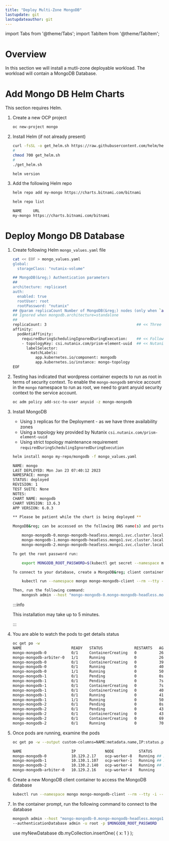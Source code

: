 ```yaml
---
title: "Deploy Multi-Zone MongoDB"
lastupdate: git
lastupdateauthor: git
---
```


import Tabs from '@theme/Tabs';
import TabItem from '@theme/TabItem';

# Overview

In this section we will install a mutli-zone deployable workload. The workload will contain a MongoDB Database. 

# Add Mongo DB Helm Charts

This section requires Helm. 

1. Create a new OCP project
   ```bash
   oc new-project mongo
   ```

2. Install Helm (if not already present)
   ```bash
   curl -fsSL -o get_helm.sh https://raw.githubusercontent.com/helm/helm/main/scripts/get-helm-3
   #
   chmod 700 get_helm.sh
   #
   ./get_helm.sh
   ``` 
   ```bash title="Verify Helm version"
   helm version
   ```

4. Add the following Helm repo
   ```bash
   helm repo add my-mongo https://charts.bitnami.com/bitnami
   ```
   ```bash title="Check if repo is present"
   helm repo list
   ```
   ```bash title="Output"
   NAME   	URL                                  
   my-mongo	https://charts.bitnami.com/bitnami   
   ```

# Deploy Mongo DB Database

1. Create following Helm ``mongo_values.yaml`` file 

    ```bash
    cat << EOF > mongo_values.yaml
    global:
      storageClass: "nutanix-volume"
    
    ## MongoDB(&reg;) Authentication parameters
    ##
    architecture: replicaset
    auth:
      enabled: true
      rootUser: root
      rootPassword: "nutanix"
    ## @param replicaCount Number of MongoDB(&reg;) nodes (only when `architecture=replicaset`)
    ## Ignored when mongodb.architecture=standalone
    ##
    replicaCount: 3                                        ## << Three replicas for three AZs
    affinity:
      podAntiAffinity:
        requiredDuringSchedulingIgnoredDuringExecution:    ## << Following strict scheduling in each zone
        - topologyKey: csi.nutanix.com/prism-element-uuid  ## << Nutanix provided topology key
          labelSelector:
            matchLabels:
              app.kubernetes.io/component: mongodb
              app.kubernetes.io/instance: mongo-topology
    EOF
    ```
3. Testing has indicated that wordpress container expects to run as root in terms of security context. To enable the ``mongo-mongodb`` service account in the ``mongo`` namespace to run as root, we need to grant anyuid security context to the service account.
   
   ```bash
   oc adm policy add-scc-to-user anyuid -z mongo-mongodb
   ```

4. Install MongoDB 
   
   - Using ``3`` replicas for the Deployment - as we have three availability zones
   - Using a topology key provided by Nutanix ``csi.nutanix.com/prism-element-uuid`` 
   - Using strict topology maintenance requirement ``requiredDuringSchedulingIgnoredDuringExecution``
  
   ```bash
   helm install mongo my-repo/mongodb -f mongo_values.yaml
   ```
   ```bash title="Output - we will use some commands in the output to access Mongo DB database"
   NAME: mongo
   LAST DEPLOYED: Mon Jan 23 07:40:12 2023
   NAMESPACE: mongo
   STATUS: deployed
   REVISION: 1
   TEST SUITE: None
   NOTES:
   CHART NAME: mongodb
   CHART VERSION: 13.6.3
   APP VERSION: 6.0.3
   
   ** Please be patient while the chart is being deployed **
   
   MongoDB&reg; can be accessed on the following DNS name(s) and ports from within your cluster:
   
       mongo-mongodb-0.mongo-mongodb-headless.mongo1.svc.cluster.local:27017
       mongo-mongodb-1.mongo-mongodb-headless.mongo1.svc.cluster.local:27017
       mongo-mongodb-2.mongo-mongodb-headless.mongo1.svc.cluster.local:27017
   
   To get the root password run:
   
       export MONGODB_ROOT_PASSWORD=$(kubectl get secret --namespace mongo mongo-mongodb -o jsonpath="{.data.mongodb-root-password}" | base64 -d)
   
   To connect to your database, create a MongoDB&reg; client container:
   
       kubectl run --namespace mongo mongo-mongodb-client --rm --tty -i --restart='Never' --env="MONGODB_ROOT_PASSWORD=$MONGODB_ROOT_PASSWORD" --image docker.io/bitnami/mongodb:6.0.3-debian-11-r20 --command -- bash
   
   Then, run the following command:
       mongosh admin --host "mongo-mongodb-0.mongo-mongodb-headless.mongo1.svc.cluster.local:27017,mongo-mongodb-1.mongo-mongodb-headless.mongo1.svc.cluster.local:27017,mongo-mongodb-2.mongo-mongodb-headless.mongo1.svc.cluster.local:27017" --authenticationDatabase admin -u root -p $MONGODB_ROOT_PASSWORD
    ```

   :::info

   This installation may take up to 5 minutes.

   :::
5. You are able to watch the pods to get details status
   
   ```bash
   oc get po -w
   NAME                      READY   STATUS              RESTARTS   AGE
   mongo-mongodb-0           0/1     ContainerCreating   0          26s
   mongo-mongodb-arbiter-0   1/1     Running             0          26s
   mongo-mongodb-0           0/1     ContainerCreating   0          39s
   mongo-mongodb-0           0/1     Running             0          40s
   mongo-mongodb-0           1/1     Running             0          50s
   mongo-mongodb-1           0/1     Pending             0          0s
   mongo-mongodb-1           0/1     Pending             0          7s
   mongo-mongodb-1           0/1     ContainerCreating   0          7s
   mongo-mongodb-1           0/1     ContainerCreating   0          40s
   mongo-mongodb-1           0/1     Running             0          41s
   mongo-mongodb-1           1/1     Running             0          50s
   mongo-mongodb-2           0/1     Pending             0          0s
   mongo-mongodb-2           0/1     Pending             0          43s
   mongo-mongodb-2           0/1     ContainerCreating   0          43s
   mongo-mongodb-2           0/1     ContainerCreating   0          69s
   mongo-mongodb-2           0/1     Running             0          70s
   ```

6. Once pods are running, examine the pods
   ```bash
   oc get po -w --output custom-columns=NAME:metadata.name,IP:status.podIP,NODE:spec.nodeName,STATUS:status.phase
   ```
   ```bash title="Output"
   NAME                      IP             NODE           STATUS
   mongo-mongodb-0           10.129.2.17    ocp-worker-8   Running ## Availability zone 3
   mongo-mongodb-1           10.130.1.107   ocp-worker-1   Running ## Availability zone 1
   mongo-mongodb-2           10.130.2.140   ocp-worker-4   Running ## Availability zone 2
   mongo-mongodb-arbiter-0   10.129.2.16    ocp-worker-8   Running 
   ```


7. Create a new MongoDB client container to access the MongoDB database

   ```bash
   kubectl run --namespace mongo mongo-mongodb-client --rm --tty -i --restart='Never' --env="MONGODB_ROOT_PASSWORD=$MONGODB_ROOT_PASSWORD" --image docker.io/bitnami/mongodb:6.0.3-debian-11-r20 --command -- bash
   ```

8. In the container prompt, run the following command to connect to the database
   
   ```bash
   mongosh admin --host "mongo-mongodb-0.mongo-mongodb-headless.mongo1.svc.cluster.local:27017, mongo-mongodb-1.mongo-mongodb-headless.mongo1.svc.cluster.local:27017, mongo-mongodb-2.mongo-mongodb-headless.mongo1.svc.cluster.local:27017" \ 
   --authenticationDatabase admin -u root -p $MONGODB_ROOT_PASSWORD
   ```


   use myNewDatabase
db.myCollection.insertOne( { x: 1 } );